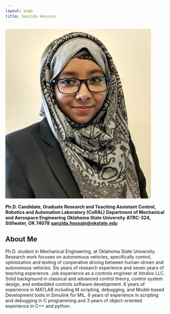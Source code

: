 ```yaml
---
layout: page
title: Sanzida Hossain   
---
```

![Sanzida](/assets/img/prof_pic2.png)

**Ph.D. Candidate, Graduate Research and Teaching Assistant**
**Control, Robotics and Automation Laboratory (CoRAL)**
**Department of Mechanical and Aerospace Engineering**
**Oklahoma State University**
**ATRC-324, Stillwater, OK 74078**
**sanzida.hossain@okstate.edu**

## About Me
Ph.D. student in Mechanical Engineering, at Oklahoma State University. 
Research work focuses on autonomous vehicles, specifically control, 
optimization and testing of cooperative driving between human-driven 
and autonomous vehicles. Six years of research experience and seven years 
of teaching experience. Job experience as a controls engineer at Intralox LLC.
Solid background in classical and advanced control theory, control system design,
and embedded controls software development. 6 years of experience in MATLAB including M scripting,
debugging, and Model-based Development tools in Simulink for MIL.	6 years of experience in scripting
and debugging in C programming and 3 years of object-oriented experience in C++ and python.
